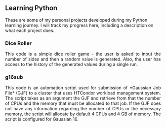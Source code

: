 ## **Learning Python**

These are some of my personal projects developed during my Python learning journey. I will track my progress here, including a description on what each project does.

### **Dice Roller**

<p align="justify">This code is a simple dice roller game - the user is asked to input the number of sides and then a random value is generated. Also, the user has access to the history of the generated values during a single run.</p>

### **g16sub**

<p align="justify">This code is an automation script used for submission of *Gaussian Job File* (GJF) to a cluster that uses HTCondor workload management system. The script takes as an argument the GJF and retrieve from that the number of CPUs and the memory that must be allocated to that job. If the GJF does not have any information regarding the number of CPUs or the necessary memory, the script will allocate by default 4 CPUs and 4 GB of memory. The script is configured for Gaussian 16.</p>
